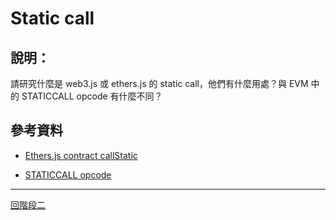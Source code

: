 # Static call

## 說明：
請研究什麼是 web3.js 或 ethers.js 的 static call，他們有什麼用處？與 EVM 中的 STATICCALL opcode 有什麼不同？



## 參考資料

- [Ethers.js contract callStatic](https://docs.ethers.io/v5/single-page/#/v5/api/contract/contract/-%23-contract-callStatic)

- [STATICCALL opcode](https://eips.ethereum.org/EIPS/eip-214)

---
[回階段二](./README.md)
